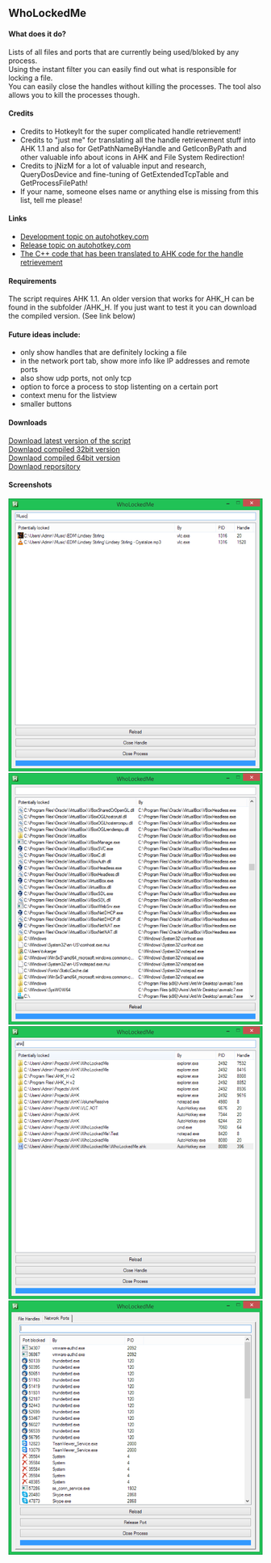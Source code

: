 ## WhoLockedMe

#### What does it do?
Lists of all files and ports that are currently being used/bloked by any process.  
Using the instant filter you can easily find out what is responsible for locking a file.  
You can easily close the handles without killing the processes. The tool also allows you to kill the processes though.

#### Credits
 * Credits to HotkeyIt for the super complicated handle retrievement!
 * Credits to "just me" for translating all the handle retrievement stuff into AHK 1.1 and also for GetPathNameByHandle and GetIconByPath and other valuable info about icons in AHK and File System Redirection!
 * Credits to jNizM for a lot of valuable input and research, QueryDosDevice and fine-tuning of GetExtendedTcpTable and GetProcessFilePath!
 * If your name, someone elses name or anything else is missing from this list, tell me please!

#### Links
 * [Development topic on autohotkey.com](https://autohotkey.com/boards/viewtopic.php?p=80447)
 * [Release topic on autohotkey.com](https://autohotkey.com/boards/viewtopic.php?p=80455)
 * [The C++ code that has been translated to AHK code for the handle retrievement](http://forums.codeguru.com/showthread.php?176997.html)

#### Requirements
The script requires AHK 1.1. An older version that works for AHK_H can be found in the subfolder /AHK_H.
If you just want to test it you can download the compiled version. (See link below)

#### Future ideas include:
- only show handles that are definitely locking a file
- in the network port tab, show more info like IP addresses and remote ports
- also show udp ports, not only tcp
- option to force a process to stop listenting on a certain port
- context menu for the listview
- smaller buttons

#### Downloads
[Download latest version of the script](WhoLockedMe.ahk?raw=true)  
[Downlaod compiled 32bit version](WhoLockedMe.exe?raw=true)  
[Downlaod compiled 64bit version](WhoLockedMe_64bit.exe?raw=true)  
[Downlaod reporsitory](https://github.com/T-vK/WhoLockedMe/archive/master.zip)

#### Screenshots
![Screenshot](Screenshots/Screenshot1.png)
![Screenshot](Screenshots/Screenshot2.png)
![Screenshot](Screenshots/Screenshot3.png)
![Screenshot](Screenshots/Screenshot4.png)